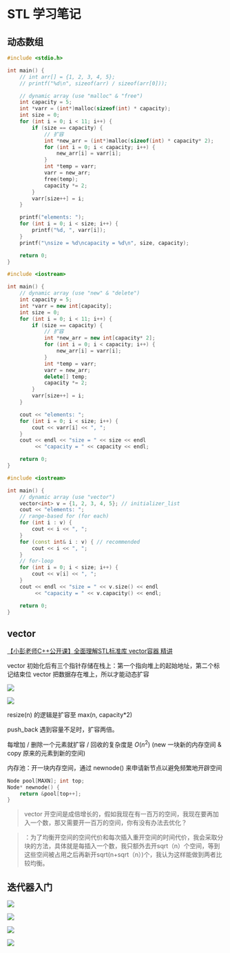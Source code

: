 # STL 学习笔记


## 动态数组
```c
#include <stdio.h>

int main() {
    // int arr[] = {1, 2, 3, 4, 5};
    // printf("%d\n", sizeof(arr) / sizeof(arr[0]));

    // dynamic array (use "malloc" & "free")
    int capacity = 5;
    int *varr = (int*)malloc(sizeof(int) * capacity);
    int size = 0;
    for (int i = 0; i < 11; i++) {
        if (size == capacity) {
            // 扩容
            int *new_arr = (int*)malloc(sizeof(int) * capacity* 2);
            for (int i = 0; i < capacity; i++) {
                new_arr[i] = varr[i];
            }
            int *temp = varr;
            varr = new_arr;
            free(temp);
            capacity *= 2;
        }
        varr[size++] = i;
    }

    printf("elements: ");
    for (int i = 0; i < size; i++) {
        printf("%d, ", varr[i]);
    }
    printf("\nsize = %d\ncapacity = %d\n", size, capacity);

    return 0;
}
```
```cpp
#include <iostream>

int main() {
    // dynamic array (use "new" & "delete")
    int capacity = 5;
    int *varr = new int[capacity];
    int size = 0;
    for (int i = 0; i < 11; i++) {
        if (size == capacity) {
            // 扩容
            int *new_arr = new int[capacity* 2];
            for (int i = 0; i < capacity; i++) {
                new_arr[i] = varr[i];
            }
            int *temp = varr;
            varr = new_arr;
            delete[] temp;
            capacity *= 2;
        }
        varr[size++] = i;
    }

    cout << "elements: ";
    for (int i = 0; i < size; i++) {
        cout << varr[i] << ", ";
    }
    cout << endl << "size = " << size << endl 
         << "capacity = " << capacity << endl;

    return 0;
}
```
```cpp
#include <iostream>

int main() {
    // dynamic array (use "vector")
    vector<int> v = {1, 2, 3, 4, 5}; // initializer_list
    cout << "elements: ";
    // range-based for (for each)
    for (int i : v) {
        cout << i << ", ";
    }
    for (const int& i : v) { // recommended
        cout << i << ", ";
    }
    // for-loop
    for (int i = 0; i < size; i++) {
        cout << v[i] << ", ";
    }
    cout << endl << "size = " << v.size() << endl 
         << "capacity = " << v.capacity() << endl;

    return 0;
}
```


## vector
[【小彭老师C++公开课】全面理解STL标准库 vector容器 精讲](https://www.bilibili.com/video/BV1qF411T7sd)


vector 初始化后有三个指针存储在栈上：第一个指向堆上的起始地址，第二个标记结束位
vector 把数据存在堆上，所以才能动态扩容

![](https://tva1.sinaimg.cn/large/e6c9d24ely1h3kga3uy35j21l80u0q8j.jpg)

![](https://tva1.sinaimg.cn/large/e6c9d24ely1h3kgo7dh7gj21m70u0n3w.jpg)

resize(n) 的逻辑是扩容至 max(n, capacity*2)

push_back 遇到容量不足时，扩容两倍。

每增加 / 删除一个元素就扩容 / 回收的复杂度是 $O(n^2)$ (new 一块新的内存空间 & copy 原来的元素到新的空间)

内存池：开一块内存空间，通过 newnode() 来申请新节点以避免频繁地开辟空间
```cpp
Node pool[MAXN]; int top;
Node* newnode() {
    return &pool[top++];
}
```

> vector 开空间是成倍增长的，假如我现在有一百万的空间，我现在要再加入一个数，那又需要开一百万的空间，你有没有办法去优化？

>：为了均衡开空间的空间代价和每次插入重开空间的时间代价，我会采取分块的方法，具体就是每插入一个数，我只额外去开sqrt（n）个空间，等到这些空间被占用之后再新开sqrt(n+sqrt（n）)个，我认为这样能做到两者比较均衡。


## 迭代器入门
![](https://tva1.sinaimg.cn/large/e6c9d24ely1h3klencvaaj21m20u0n3l.jpg)  

![](https://tva1.sinaimg.cn/large/e6c9d24ely1h3llaaxs2kj21pz0u0104.jpg)

![](https://tva1.sinaimg.cn/large/e6c9d24ely1h3llav9jdcj21sv0u0gs7.jpg)

![](https://tva1.sinaimg.cn/large/e6c9d24ely1h3lldx357kj21mw0u0dms.jpg)

